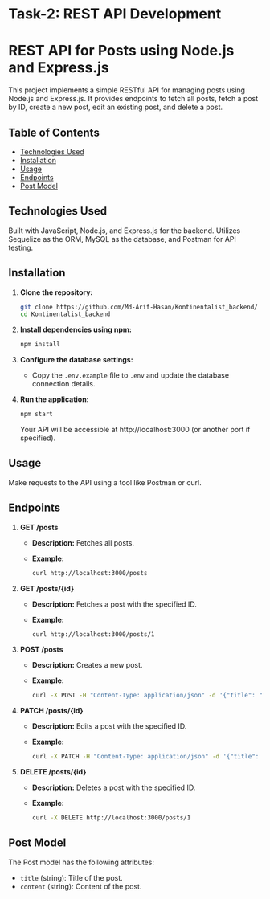 # Task-2: REST API Development



# REST API for Posts using Node.js and Express.js

This project implements a simple RESTful API for managing posts using Node.js and Express.js. It provides endpoints to fetch all posts, fetch a post by ID, create a new post, edit an existing post, and delete a post.

## Table of Contents

- [Technologies Used](#technologies-used)
- [Installation](#installation)
- [Usage](#usage)
- [Endpoints](#endpoints)
- [Post Model](#post-model)

## Technologies Used

Built with JavaScript, Node.js, and Express.js for the backend. Utilizes Sequelize as the ORM, MySQL as the database, and Postman for API testing.


## Installation

1. **Clone the repository:**

    ```bash
    git clone https://github.com/Md-Arif-Hasan/Kontinentalist_backend/
    cd Kontinentalist_backend
    ```

2. **Install dependencies using npm:**

    ```bash
    npm install
    ```

3. **Configure the database settings:**

    - Copy the `.env.example` file to `.env` and update the database connection details.

4. **Run the application:**

    ```bash
    npm start
    ```

    Your API will be accessible at http://localhost:3000 (or another port if specified).

## Usage

Make requests to the API using a tool like Postman or curl.

## Endpoints

1. **GET /posts**

   - **Description:** Fetches all posts.

   - **Example:**

        ```bash
        curl http://localhost:3000/posts
        ```

2. **GET /posts/{id}**

   - **Description:** Fetches a post with the specified ID.

   - **Example:**

        ```bash
        curl http://localhost:3000/posts/1
        ```

3. **POST /posts**

   - **Description:** Creates a new post.

   - **Example:**

        ```bash
        curl -X POST -H "Content-Type: application/json" -d '{"title": "New Post", "content": "This is the content."}' http://localhost:3000/posts
        ```

4. **PATCH /posts/{id}**

   - **Description:** Edits a post with the specified ID.

   - **Example:**

        ```bash
        curl -X PATCH -H "Content-Type: application/json" -d '{"title": "Updated Post"}' http://localhost:3000/posts/1
        ```

5. **DELETE /posts/{id}**

   - **Description:** Deletes a post with the specified ID.

   - **Example:**

        ```bash
        curl -X DELETE http://localhost:3000/posts/1
        ```

## Post Model

The Post model has the following attributes:

- `title` (string): Title of the post.
- `content` (string): Content of the post.

